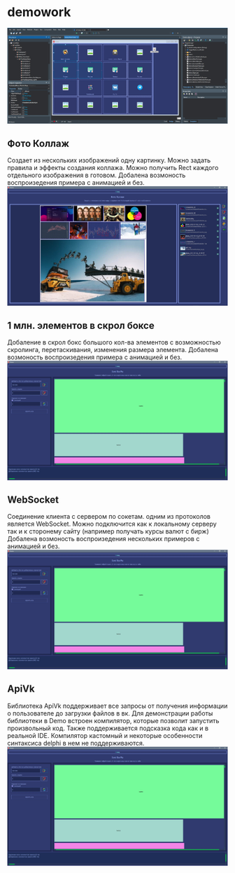 # demowork
![Фото](/READMEFILES/1.jpg "Фото Программы")

## Фото Коллаж
Создает из нескольких изображений одну картинку.
Можно задать правила и эффекты создания коллажа.
Можно получить Rect каждого отдельного изображения в готовом.
Добалена возмоность воспроизедения примера с анимацией и без. 
![Фото](/READMEFILES/2.jpg "Фото Программы")


## 1 млн. элементов в скрол боксе
Добаление в скрол бокc большого кол-ва элементов с возможностью
скролинга, перетаскивания, изменения размера элемента.
Добалена возмоность воспроизедения примера с анимацией и без. 
![Фото](/READMEFILES/3.jpg "Фото Программы")


## WebSocket
Соединение клиента с сервером по сокетам. одним из протоколов является WebSocket.
Можно подключится как к локальному серверу так и к сторонему сайту (например получать курсы валют с бирж)
Добалена возмоность воспроизедения нескольких примеров с анимацией и без. 
![Фото](/READMEFILES/3.jpg "Фото Программы")


## ApiVk
Библиотека ApiVk поддерживает все запросы от получения информации о пользователе до загрузки файлов в вк.
Для демонстрации работы библиотеки в Demo встроен компилятор, которые позволит запустить произвольный код.
Также поддерживается подсказка кода как и в реальной IDE. Компилятор кастомный и некоторые особенности синтаксиса delphi 
в нем не поддерживаются.
![Фото](/READMEFILES/3.jpg "Фото Программы")
